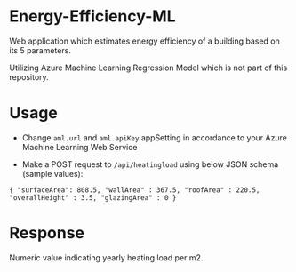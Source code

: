 # Energy-Efficiency-ML

Web application which estimates energy efficiency of a building based on its 5 parameters.

Utilizing Azure Machine Learning Regression Model which is not part of this repository.

# Usage

* Change `aml.url` and `aml.apiKey` appSetting in accordance to your Azure Machine Learning Web Service

* Make a POST request to `/api/heatingload` using below JSON schema (sample values):


`{
    "surfaceArea": 808.5,
    "wallArea" : 367.5,
    "roofArea" : 220.5,
    "overallHeight" : 3.5,
    "glazingArea" : 0
}`

# Response

Numeric value indicating yearly heating load per m2.
